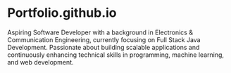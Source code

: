 # Portfolio.github.io
Aspiring Software Developer with a background in Electronics &amp; Communication Engineering, currently focusing on Full Stack Java Development. Passionate about building scalable applications and continuously enhancing technical skills in programming, machine learning, and web development.
